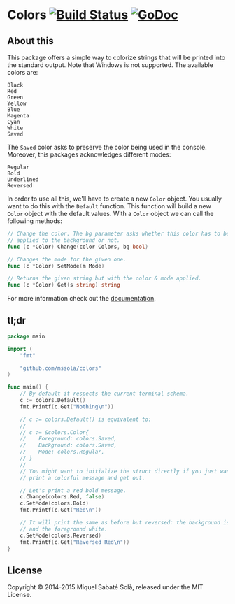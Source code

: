 
# Colors [![Build Status](https://travis-ci.org/mssola/colors.png?branch=master)](https://travis-ci.org/mssola/colors) [![GoDoc](https://godoc.org/github.com/mssola/colors?status.png)](http://godoc.org/github.com/mssola/colors)

## About this

This package offers a simple way to colorize strings that will be printed into
the standard output. Note that Windows is not supported. The available colors
are:

    Black
    Red
    Green
    Yellow
    Blue
    Magenta
    Cyan
    White
    Saved

The `Saved` color asks to preserve the color being used in the console.
Moreover, this packages acknowledges different modes:

    Regular
    Bold
    Underlined
    Reversed

In order to use all this, we'll have to create a new `Color` object. You
usually want to do this with the `Default` function. This function will build a
new `Color` object with the default values. With a `Color` object we can call
the following methods:

```go
// Change the color. The bg parameter asks whether this color has to be
// applied to the background or not.
func (c *Color) Change(color Colors, bg bool)

// Changes the mode for the given one.
func (c *Color) SetMode(m Mode)

// Returns the given string but with the color & mode applied.
func (c *Color) Get(s string) string
```

For more information check out the [documentation](http://godoc.org/github.com/mssola/colors).

## tl;dr

```go
package main

import (
    "fmt"

    "github.com/mssola/colors"
)

func main() {
    // By default it respects the current terminal schema.
    c := colors.Default()
    fmt.Printf(c.Get("Nothing\n"))

    // c := colors.Default() is equivalent to:
    //
    // c := &colors.Color{
    //    Foreground: colors.Saved,
    //    Background: colors.Saved,
    //    Mode: colors.Regular,
    // }
    //
    // You might want to initialize the struct directly if you just want to
    // print a colorful message and get out.

    // Let's print a red bold message.
    c.Change(colors.Red, false)
    c.SetMode(colors.Bold)
    fmt.Printf(c.Get("Red\n"))

    // It will print the same as before but reversed: the background is now red
    // and the foreground white.
    c.SetMode(colors.Reversed)
    fmt.Printf(c.Get("Reversed Red\n"))
}
```

## License

Copyright &copy; 2014-2015 Miquel Sabaté Solà, released under the MIT License.

